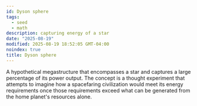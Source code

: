 ```yaml
---
id: Dyson sphere
tags:
  - seed
  - math
description: capturing energy of a star
date: "2025-08-19"
modified: 2025-08-19 18:52:05 GMT-04:00
noindex: true
title: Dyson sphere
---
```


A hypothetical megastructure that encompasses a star and captures a large percentage of its power output.
The concept is a thought experiment that attempts to imagine how a spacefaring civilization would meet its energy requirements once those requirements exceed what can be
generated from the home planet's resources alone.
